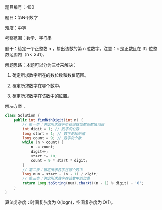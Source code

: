 题目编号：400

题目：第N个数字

难度：中等

考察范围：数学、字符串

题干：给定一个正整数 n ，输出该数的第 n 位数字。注意：n 是正数且在 32 位整数范围内（n < 231）。

解题思路：本题可以分为三步来解决：

1. 确定所求数字所在的数位数和数值范围。

2. 确定所求数字在哪个数中。

3. 确定所求数字在该数中的位置。

解决方案：

```java
class Solution {
    public int findNthDigit(int n) {
        // 第一步：确定所求数字所在的数位数和数值范围
        int digit = 1; // 数字的位数
        long start = 1; // 数字的起始值
        long count = 9; // 数字的个数
        while (n > count) {
            n -= count;
            digit++;
            start *= 10;
            count = 9 * start * digit;
        }
        // 第二步：确定所求数字在哪个数中
        long num = start + (n - 1) / digit;
        // 第三步：确定所求数字在该数中的位置
        return Long.toString(num).charAt((n - 1) % digit) - '0';
    }
}
```

算法复杂度：时间复杂度为 O(logn)，空间复杂度为 O(1)。